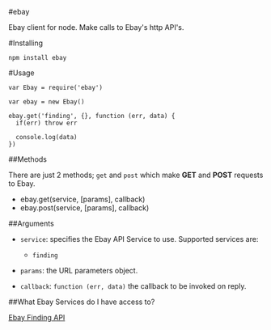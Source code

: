#ebay 

Ebay client for node. Make calls to Ebay's http API's.

#Installing

```
npm install ebay
```

#Usage
```
var Ebay = require('ebay')

var ebay = new Ebay()

ebay.get('finding', {}, function (err, data) {
  if(err) throw err

  console.log(data)
})
```

##Methods

There are just 2 methods; `get` and `post` which make **GET** and **POST** requests to Ebay.

* ebay.get(service, [params], callback)
* ebay.post(service, [params], callback)

##Arguments

* `service`: specifies the Ebay API Service to use. Supported services are:

  * `finding`

* `params`: the URL parameters object.

* `callback`: `function (err, data)` the callback to be invoked on reply. 


##What Ebay Services do I have access to?

[Ebay Finding API](http://developer.ebay.com/DevZone/finding/Concepts/FindingAPIGuide.html)